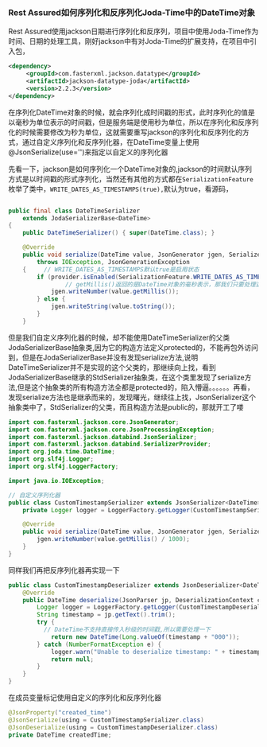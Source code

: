 ### Rest Assured如何序列化和反序列化Joda-Time中的DateTime对象

Rest Assured使用jackson日期进行序列化和反序列，项目中使用Joda-Time作为时间、日期的处理工具，刚好jackson中有对Joda-Time的扩展支持，在项目中引入包，

``````xml
<dependency>
     <groupId>com.fasterxml.jackson.datatype</groupId>
     <artifactId>jackson-datatype-joda</artifactId>
     <version>2.2.3</version>
</dependency>
``````

在序列化DateTime对象的时候，就会序列化成时间戳的形式，此时序列化的值是以毫秒为单位表示的时间戳，但是服务端是使用秒为单位，所以在序列化和反序列化的时候需要修改为秒为单位，这就需要重写jackson的序列化和反序列化的方式，通过自定义序列化和反序列化器，在DateTime变量上使用@JsonSerialize(use='')来指定以自定义的序列化器

先看一下，jackson是如何序列化一个DateTime对象的,jackson的时间默认序列方式是以时间戳的形式序列化，当然还有其他的方式都在```SerializationFeature```枚举了类中，```WRITE_DATES_AS_TIMESTAMPS(true),```默认为true，看源码，

``````java

public final class DateTimeSerializer
    extends JodaSerializerBase<DateTime>
{
    public DateTimeSerializer() { super(DateTime.class); }

    @Override
    public void serialize(DateTime value, JsonGenerator jgen, SerializerProvider provider)
        throws IOException, JsonGenerationException
    {	  // WRITE_DATES_AS_TIMESTAMPS默认true是启用状态
        if (provider.isEnabled(SerializationFeature.WRITE_DATES_AS_TIMESTAMPS)) {
        		// getMillis()返回的是DateTime对象的毫秒表示，那我们只要处理这里就可以了，让其除以1000就是以秒为单位了
            jgen.writeNumber(value.getMillis());
        } else {
            jgen.writeString(value.toString());
        }
    }
``````

但是我们自定义序列化器的时候，却不能使用DateTimeSerializer的父类JodaSerializerBase抽象类,因为它的构造方法定义protected的，不能再包外访问到，但是在JodaSerializerBase并没有发现serialize方法,说明DateTimeSerializer并不是实现的这个父类的，那继续向上找，看到JodaSerializerBase继承的StdSerializer抽象类，在这个类里发现了serialize方法,但是这个抽象类的所有构造方法全都是protected的，陷入懵逼。。。。。。再看，发现serialize方法也是继承而来的，发现曙光，继续往上找，JsonSerializer这个抽象类中了，StdSerializer的父类，而且构造方法是public的，那就开工了喽

``````java
import com.fasterxml.jackson.core.JsonGenerator;
import com.fasterxml.jackson.core.JsonProcessingException;
import com.fasterxml.jackson.databind.JsonSerializer;
import com.fasterxml.jackson.databind.SerializerProvider;
import org.joda.time.DateTime;
import org.slf4j.Logger;
import org.slf4j.LoggerFactory;

import java.io.IOException;

// 自定义序列化器
public class CustomTimestampSerializer extends JsonSerializer<DateTime> {
    private Logger logger = LoggerFactory.getLogger(CustomTimestampSerializer.class);

    @Override
    public void serialize(DateTime value, JsonGenerator jgen, SerializerProvider provider) throws IOException, JsonProcessingException {
        jgen.writeNumber(value.getMillis() / 1000);
    }
}
``````

同样我们再把反序列化器再实现一下

``````java
public class CustomTimestampDeserializer extends JsonDeserializer<DateTime> {
    @Override
    public DateTime deserialize(JsonParser jp, DeserializationContext ctxt) throws IOException, JsonProcessingException {
        Logger logger = LoggerFactory.getLogger(CustomTimestampDeserializer.class);
        String timestamp = jp.getText().trim();
        try {
          // DateTime不支持直接传入秒级的时间戳,所以需要处理一下
            return new DateTime(Long.valueOf(timestamp + "000"));
        } catch (NumberFormatException e) {
            logger.warn("Unable to deserialize timestamp: " + timestamp, e);
            return null;
        }
    }
}
``````

在成员变量标记使用自定义的序列化和反序列化器

```java
@JsonProperty("created_time")
@JsonSerialize(using = CustomTimestampSerializer.class)
@JsonDeserialize(using = CustomTimestampDeserializer.class)
private DateTime createdTime;
```


